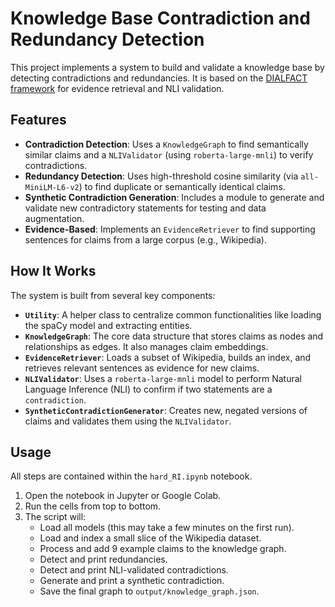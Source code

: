 # Knowledge Base Contradiction and Redundancy Detection

This project implements a system to build and validate a knowledge base by detecting contradictions and redundancies. It is based on the [DIALFACT framework](https://aclanthology.org/2021.emnlp-main.604/) for evidence retrieval and NLI validation.

## Features

* **Contradiction Detection**: Uses a `KnowledgeGraph` to find semantically similar claims and a `NLIValidator` (using `roberta-large-mnli`) to verify contradictions.
* **Redundancy Detection**: Uses high-threshold cosine similarity (via `all-MiniLM-L6-v2`) to find duplicate or semantically identical claims.
* **Synthetic Contradiction Generation**: Includes a module to generate and validate new contradictory statements for testing and data augmentation.
* **Evidence-Based**: Implements an `EvidenceRetriever` to find supporting sentences for claims from a large corpus (e.g., Wikipedia).

## How It Works

The system is built from several key components:

* **`Utility`**: A helper class to centralize common functionalities like loading the spaCy model and extracting entities.
* **`KnowledgeGraph`**: The core data structure that stores claims as nodes and relationships as edges. It also manages claim embeddings.
* **`EvidenceRetriever`**: Loads a subset of Wikipedia, builds an index, and retrieves relevant sentences as evidence for new claims.
* **`NLIValidator`**: Uses a `roberta-large-mnli` model to perform Natural Language Inference (NLI) to confirm if two statements are a `contradiction`.
* **`SyntheticContradictionGenerator`**: Creates new, negated versions of claims and validates them using the `NLIValidator`.


## Usage

All steps are contained within the `hard_RI.ipynb` notebook.

1.  Open the notebook in Jupyter or Google Colab.
2.  Run the cells from top to bottom.
3.  The script will:
    * Load all models (this may take a few minutes on the first run).
    * Load and index a small slice of the Wikipedia dataset.
    * Process and add 9 example claims to the knowledge graph.
    * Detect and print redundancies.
    * Detect and print NLI-validated contradictions.
    * Generate and print a synthetic contradiction.
    * Save the final graph to `output/knowledge_graph.json`.